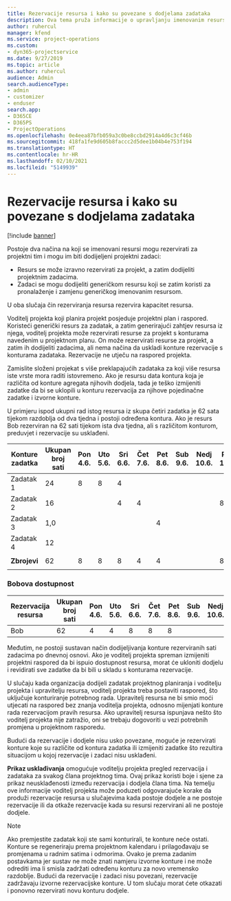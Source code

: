 ```yaml
---
title: Rezervacije resursa i kako su povezane s dodjelama zadataka
description: Ova tema pruža informacije o upravljanju imenovanim resursima, rezervacijama resursa i dodjelama zadataka te načinu na koji su međusobno povezani.
author: ruhercul
manager: kfend
ms.service: project-operations
ms.custom:
- dyn365-projectservice
ms.date: 9/27/2019
ms.topic: article
ms.author: ruhercul
audience: Admin
search.audienceType:
- admin
- customizer
- enduser
search.app:
- D365CE
- D365PS
- ProjectOperations
ms.openlocfilehash: 0e4eea87bfb059a3c0be8ccbd2914a4d6c3cf46b
ms.sourcegitcommit: 418fa1fe9d605b8faccc2d5dee1b04b4e753f194
ms.translationtype: HT
ms.contentlocale: hr-HR
ms.lasthandoff: 02/10/2021
ms.locfileid: "5149939"
---
```

# <a name="resource-bookings-and-how-they-relate-to-task-assignments"></a>Rezervacije resursa i kako su povezane s dodjelama zadataka

[!include [banner](../includes/psa-now-project-operations.md)]

Postoje dva načina na koji se imenovani resursi mogu rezervirati za projektni tim i mogu im biti dodijeljeni projektni zadaci:

- Resurs se može izravno rezervirati za projekt, a zatim dodijeliti projektnim zadacima.
- Zadaci se mogu dodijeliti generičkom resursu koji se zatim koristi za pronalaženje i zamjenu generičkog imenovanim resursom. 

U oba slučaja čin rezerviranja resursa rezervira kapacitet resursa.

Voditelj projekta koji planira projekt posjeduje projektni plan i raspored. Koristeći generički resurs za zadatak, a zatim generirajući zahtjev resursa iz njega, voditelj projekta može rezervirati resurse za projekt s konturama navedenim u projektnom planu. On može rezervirati resurse za projekt, a zatim ih dodijeliti zadacima, ali nema načina da uskladi konture rezervacije s konturama zadataka. Rezervacije ne utječu na raspored projekta.

Zamislite složeni projekat s više preklapajućih zadataka za koji više resursa iste vrste mora raditi istovremeno. Ako je resursu data kontura koja je različita od konture agregata njihovih dodjela, tada je teško izmijeniti zadatke da bi se uklopili u konturu rezervacija za njihove pojedinačne zadatke i izvorne konture.

U primjeru ispod ukupni rad istog resursa iz skupa četiri zadatka je 62 sata tijekom razdoblja od dva tjedna i postoji određena kontura. Ako je resurs Bob rezerviran na 62 sati tijekom ista dva tjedna, ali s različitom konturom, preduvjet i rezervacije su usklađeni.

| **Konture zadatka**    | **Ukupan broj sati** | Pon 4.6. | Uto 5.6. | Sri 6.6. | Čet 7.6. | Pet 8.6. | Sub 9.6. | Nedj 10.6. | Pon 11.6. | Uto 12.6. | Sri 13.6. | Čet 14.6. | Pet 15.6. |
|----------------------|-----------------|--------|--------|--------|--------|--------|--------|---------|---------|---------|---------|---------|---------|
| Zadatak 1               | 24              | 8      | 8      | 4      |        |        |        |         |         |         | 4       |         |         |
| Zadatak 2               | 16              |        |        | 4      | 4      |        |        |         | 8       |         |         |         |         |
| Zadatak 3               | 1,0              |        |        |        |        | 4      |        |         |         | 4       |         | 2       |         |
| Zadatak 4               | 12              |        |        |        |        |        |        |         |         |         | 4       |         | 8       |
|                      |                 |        |        |        |        |        |        |         |         |         |         |         |         |
| **Zbrojevi**           | 62              | 8      | 8      | 8      | 4      | 4      |        |         | 8       | 4       | 8       | 2       | 8       |
|                      |                 |        |        |        |        |        |        |         |         |         |         |

### <a name="bobs-availability"></a>Bobova dostupnost
| **Rezervacija   resursa** | **Ukupan broj sati** | Pon 4.6. | Uto 5.6. | Sri 6.6. | Čet 7.6. | Pet 8.6. | Sub 9.6. | Nedj 10.6. | Pon 11.6. | Uto 12.6. | Sri 13.6. | Čet 14.6. | Pet 15.6. |
|------------------------|-----------------|--------|--------|--------|--------|--------|--------|---------|---------|---------|---------|---------|---------|
| Bob                    | 62              | 4      | 4      | 8      | 8      | 8      |        |         | 4       | 4       | 8       | 8       | 6       |

Međutim, ne postoji sustavan način dodijeljivanja konture rezerviranih sati zadacima po dnevnoj osnovi. Ako je voditelj projekta spreman izmijeniti projektni raspored da bi ispuio dostupnost resursa, morat će ukloniti dodjelu i revidirati sve zadatke da bi bili u skladu s konturama rezervacije.

U slučaju kada organizacija dodijeli zadatak projektnog planiranja i voditelju projekta i upravitelju resursa, voditelj projekta treba postaviti raspored, što uključuje konturiranje potrebnog rada. Upravitelj resursa ne bi smio moći utjecati na raspored bez znanja voditelja projekta, odnosno mijenjati konture rada rezervacijom pravih resursa. Ako upravitelj resursa ispunjava nešto što voditelj projekta nije zatražio, oni se trebaju dogovoriti u vezi potrebnih promjena u projektnom rasporedu.

Budući da rezervacije i dodjele nisu usko povezane, moguće je rezervirati konture koje su različite od kontura zadatka ili izmijeniti zadatke što rezultira situacijom u kojoj rezervacije i zadaci nisu usklađeni.

**Prikaz usklađivanja** omogućuje voditelju projekta pregled rezervacija i zadataka za svakog člana projektnog tima. Ovaj prikaz koristi boje i sjene za prikaz neusklađenosti između rezervacija i dodjela člana tima. Na temelju ove informacije voditelj projekta može poduzeti odgovarajuće korake da produži rezervacije resursa u slučajevima kada postoje dodjele a ne postoje rezervacije ili da otkaže rezervacije kada su resursi rezervirani ali ne postoje dodjele.

> [!NOTE]
> Ako premjestite zadatak koji ste sami konturirali, te konture neće ostati. Konture se regeneriraju prema projektnom kalendaru i prilagođavaju se promjenama u radnim satima i odmorima. Ovako je prema zadanim postavkama jer sustav ne može znati namjeru izvorne konture i ne može odrediti ima li smisla zadržati određenu konturu za novo vremensko razdoblje. Budući da rezervacije i zadaci nisu povezani, rezervacije zadržavaju izvorne rezervacijske konture. U tom slučaju morat ćete otkazati i ponovno rezervirati novu konturu dodjele.

